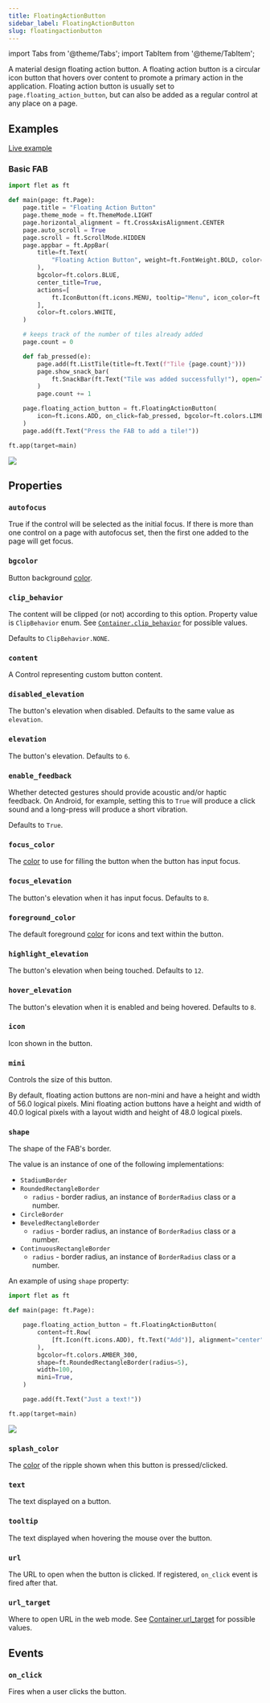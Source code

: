 ```yaml
---
title: FloatingActionButton
sidebar_label: FloatingActionButton
slug: floatingactionbutton
---
```


import Tabs from '@theme/Tabs';
import TabItem from '@theme/TabItem';

A material design floating action button. A floating action button is a circular icon button that hovers over content to promote a primary action in the application.
Floating action button is usually set to `page.floating_action_button`, but can also be added as a regular control at any place on a page.

## Examples

[Live example](https://flet-controls-gallery.fly.dev/buttons/floatingactionbutton)

### Basic FAB

<Tabs groupId="language">
  <TabItem value="python" label="Python" default>

```python
import flet as ft

def main(page: ft.Page):
    page.title = "Floating Action Button"
    page.theme_mode = ft.ThemeMode.LIGHT
    page.horizontal_alignment = ft.CrossAxisAlignment.CENTER
    page.auto_scroll = True
    page.scroll = ft.ScrollMode.HIDDEN
    page.appbar = ft.AppBar(
        title=ft.Text(
            "Floating Action Button", weight=ft.FontWeight.BOLD, color=ft.colors.BLACK87
        ),
        bgcolor=ft.colors.BLUE,
        center_title=True,
        actions=[
            ft.IconButton(ft.icons.MENU, tooltip="Menu", icon_color=ft.colors.BLACK87)
        ],
        color=ft.colors.WHITE,
    )

    # keeps track of the number of tiles already added
    page.count = 0

    def fab_pressed(e):
        page.add(ft.ListTile(title=ft.Text(f"Tile {page.count}")))
        page.show_snack_bar(
            ft.SnackBar(ft.Text("Tile was added successfully!"), open=True)
        )
        page.count += 1

    page.floating_action_button = ft.FloatingActionButton(
        icon=ft.icons.ADD, on_click=fab_pressed, bgcolor=ft.colors.LIME_300
    )
    page.add(ft.Text("Press the FAB to add a tile!"))

ft.app(target=main)
```
  </TabItem>
</Tabs>

<img src="/img/docs/controls/floatingactionbutton/custom-fab.gif"/>

## Properties

### `autofocus`

True if the control will be selected as the initial focus. If there is more than one control on a page with autofocus set, then the first one added to the page will get focus.

### `bgcolor`

Button background [color](/docs/guides/python/colors).

### `clip_behavior`

The content will be clipped (or not) according to this option. Property value is `ClipBehavior` enum. See [`Container.clip_behavior`](container#clip_behavior) for possible values.

Defaults to `ClipBehavior.NONE`.

### `content`

A Control representing custom button content.

### `disabled_elevation`

The button's elevation when disabled. Defaults to the same value as `elevation`.

### `elevation`

The button's elevation. Defaults to `6`.

### `enable_feedback`

Whether detected gestures should provide acoustic and/or haptic feedback. On Android, for example, setting this to `True` will produce a click sound and a long-press will produce a short vibration.

Defaults to `True`.

### `focus_color`

The [color](/docs/guides/python/colors) to use for filling the button when the button has input focus.

### `focus_elevation`

The button's elevation when it has input focus. Defaults to `8`.

### `foreground_color`

The default foreground [color](/docs/guides/python/colors) for icons and text within the button.

### `highlight_elevation`

The button's elevation when being touched. Defaults to `12`.

### `hover_elevation`

The button's elevation when it is enabled and being hovered. Defaults to `8`.

### `icon`

Icon shown in the button.

### `mini`

Controls the size of this button.

By default, floating action buttons are non-mini and have a height and width of 56.0 logical pixels. Mini floating action buttons have a height and width of 40.0 logical pixels with a layout width and height of 48.0 logical pixels.

### `shape`

The shape of the FAB's border.

The value is an instance of one of the following implementations:
  * `StadiumBorder`
  * `RoundedRectangleBorder`
    * `radius` - border radius, an instance of `BorderRadius` class or a number.
  * `CircleBorder`
  * `BeveledRectangleBorder`
    * `radius` - border radius, an instance of `BorderRadius` class or a number.
  * `ContinuousRectangleBorder`
    * `radius` - border radius, an instance of `BorderRadius` class or a number.

An example of using `shape` property:

```python
import flet as ft

def main(page: ft.Page):

    page.floating_action_button = ft.FloatingActionButton(
        content=ft.Row(
            [ft.Icon(ft.icons.ADD), ft.Text("Add")], alignment="center", spacing=5
        ),
        bgcolor=ft.colors.AMBER_300,
        shape=ft.RoundedRectangleBorder(radius=5),
        width=100,
        mini=True,
    )

    page.add(ft.Text("Just a text!"))

ft.app(target=main)
```

<img src="/img/docs/controls/floatingactionbutton/fab-with-custom-shape.png" className="screenshot-20" />

### `splash_color`

The [color](/docs/guides/python/colors) of the ripple shown when this button is pressed/clicked.

### `text`

The text displayed on a button.

### `tooltip`

The text displayed when hovering the mouse over the button.

### `url`

The URL to open when the button is clicked. If registered, `on_click` event is fired after that.

### `url_target`

Where to open URL in the web mode. See [Container.url_target](container#url_target) for possible values.

## Events

### `on_click`

Fires when a user clicks the button.